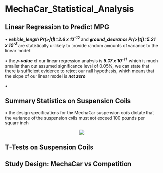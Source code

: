 # MechaCar_Statistical_Analysis
## Linear Regression to Predict MPG
• ***vehicle_length Pr(>|t|)=2.6 x 10<sup>-12</sup>*** and ***ground_clearance Pr(>|t|)=5.21 x 10<sup>-8</sup>*** are statistically unlikely to provide random amounts of variance to the linear model

• the ***p-value*** of our linear regression analysis is ***5.37 x 10<sup>-11</sup>***, which is much smaller than our assumed significance level of 0.05%, we can state that there is sufficient evidence to reject our null hypothesis, which means that the slope of our linear model is ***not zero***

• 

## Summary Statistics on Suspension Coils
• the design specifications for the MechaCar suspension coils dictate that the variance of the suspension coils must not exceed 100 pounds per square inch

<p align="center">
  <img src="https://user-images.githubusercontent.com/84994321/134048352-1796c3c2-774c-4f23-bfb7-c070ab89bcac.png" />
</p>


## T-Tests on Suspension Coils

## Study Design: MechaCar vs Competition
